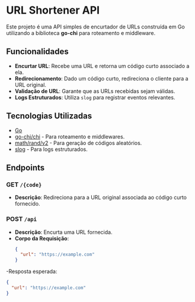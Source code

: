 # URL Shortener API

Este projeto é uma API simples de encurtador de URLs construída em Go utilizando a biblioteca **go-chi** para roteamento e middleware.

## Funcionalidades

- **Encurtar URL**: Recebe uma URL e retorna um código curto associado a ela.
- **Redirecionamento**: Dado um código curto, redireciona o cliente para a URL original.
- **Validação de URL**: Garante que as URLs recebidas sejam válidas.
- **Logs Estruturados**: Utiliza `slog` para registrar eventos relevantes.

## Tecnologias Utilizadas

- [Go](https://golang.org/)
- [go-chi/chi](https://github.com/go-chi/chi) - Para roteamento e middlewares.
- [math/rand/v2](https://pkg.go.dev/math/rand) - Para geração de códigos aleatórios.
- [slog](https://pkg.go.dev/log/slog) - Para logs estruturados.

## Endpoints

### **GET** `/{code}`
- **Descrição**: Redireciona para a URL original associada ao código curto fornecido.

### **POST** `/api`
- **Descrição**: Encurta uma URL fornecida.
- **Corpo da Requisição**:
  ```json
  {
    "url": "https://example.com"
  }
-Resposta esperada:
  ```json
  {
    "url": "https://example.com"
  }
